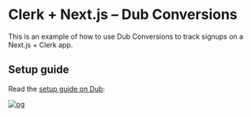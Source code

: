 # Clerk + Next.js – Dub Conversions

This is an example of how to use Dub Conversions to track signups on a Next.js + Clerk app.

## Setup guide

Read the [setup guide on Dub](https://dub.co/docs/conversions/leads/clerk):

[![og](https://github.com/user-attachments/assets/5b1d566d-da74-442b-93e9-68b3e36895b1)](https://dub.co/docs/conversions/leads/clerk)
